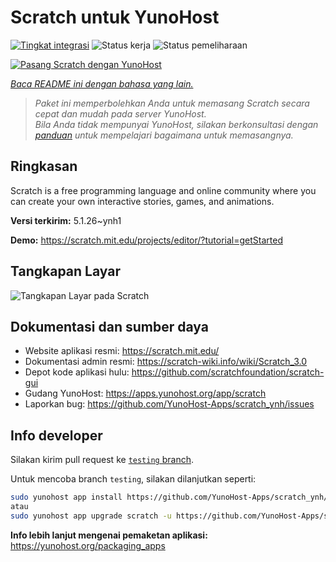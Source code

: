 <!--
N.B.: README ini dibuat secara otomatis oleh <https://github.com/YunoHost/apps/tree/master/tools/readme_generator>
Ini TIDAK boleh diedit dengan tangan.
-->

# Scratch untuk YunoHost

[![Tingkat integrasi](https://apps.yunohost.org/badge/integration/scratch)](https://ci-apps.yunohost.org/ci/apps/scratch/)
![Status kerja](https://apps.yunohost.org/badge/state/scratch)
![Status pemeliharaan](https://apps.yunohost.org/badge/maintained/scratch)

[![Pasang Scratch dengan YunoHost](https://install-app.yunohost.org/install-with-yunohost.svg)](https://install-app.yunohost.org/?app=scratch)

*[Baca README ini dengan bahasa yang lain.](./ALL_README.md)*

> *Paket ini memperbolehkan Anda untuk memasang Scratch secara cepat dan mudah pada server YunoHost.*  
> *Bila Anda tidak mempunyai YunoHost, silakan berkonsultasi dengan [panduan](https://yunohost.org/install) untuk mempelajari bagaimana untuk memasangnya.*

## Ringkasan

Scratch is a free programming language and online community where you can create your own interactive stories, games, and animations.

**Versi terkirim:** 5.1.26~ynh1

**Demo:** <https://scratch.mit.edu/projects/editor/?tutorial=getStarted>

## Tangkapan Layar

![Tangkapan Layar pada Scratch](./doc/screenshots/800px-Scratch_3.0_Éditeur.png)

## Dokumentasi dan sumber daya

- Website aplikasi resmi: <https://scratch.mit.edu/>
- Dokumentasi admin resmi: <https://scratch-wiki.info/wiki/Scratch_3.0>
- Depot kode aplikasi hulu: <https://github.com/scratchfoundation/scratch-gui>
- Gudang YunoHost: <https://apps.yunohost.org/app/scratch>
- Laporkan bug: <https://github.com/YunoHost-Apps/scratch_ynh/issues>

## Info developer

Silakan kirim pull request ke [`testing` branch](https://github.com/YunoHost-Apps/scratch_ynh/tree/testing).

Untuk mencoba branch `testing`, silakan dilanjutkan seperti:

```bash
sudo yunohost app install https://github.com/YunoHost-Apps/scratch_ynh/tree/testing --debug
atau
sudo yunohost app upgrade scratch -u https://github.com/YunoHost-Apps/scratch_ynh/tree/testing --debug
```

**Info lebih lanjut mengenai pemaketan aplikasi:** <https://yunohost.org/packaging_apps>
